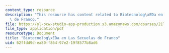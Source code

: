 ```yaml
---
content_type: resource
description: "This resource has content related to Biotecnolog\xEDa en las secuelas\
  \ de Franco."
file: https://ol-ocw-studio-app-production.s3.amazonaws.com/courses/21l-640j-the-new-spain-1977-present-fall-2015/62ffdd9dea80f86497e219f8577b8ad6_MIT21L_640JF15_BioMadrid.pdf
file_type: application/pdf
resourcetype: Document
title: "Biotecnolog\xEDa en Las Secuelas de Franco"
uid: 62ffdd9d-ea80-f864-97e2-19f8577b8ad6
---
```


